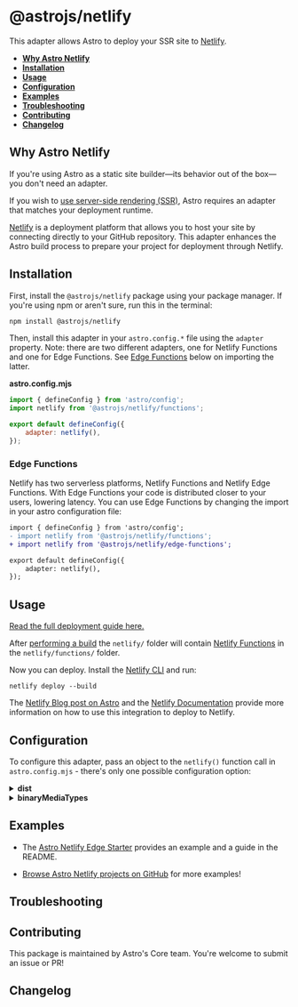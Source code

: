 # @astrojs/netlify

This adapter allows Astro to deploy your SSR site to [Netlify](https://www.netlify.com/).

- <strong>[Why Astro Netlify](#why-astro-netlify)</strong>
- <strong>[Installation](#installation)</strong>
- <strong>[Usage](#usage)</strong>
- <strong>[Configuration](#configuration)</strong>
- <strong>[Examples](#examples)</strong>
- <strong>[Troubleshooting](#troubleshooting)</strong>
- <strong>[Contributing](#contributing)</strong>
- <strong>[Changelog](#changelog)</strong>


## Why Astro Netlify

If you're using Astro as a static site builder—its behavior out of the box—you don't need an adapter.

If you wish to [use server-side rendering (SSR)](https://docs.astro.build/en/guides/server-side-rendering/), Astro requires an adapter that matches your deployment runtime.

[Netlify](https://www.netlify.com/) is a deployment platform that allows you to host your site by connecting directly to your GitHub repository. This adapter enhances the Astro build process to prepare your project for deployment through Netlify.


## Installation

First, install the `@astrojs/netlify` package using your package manager. If you're using npm or aren't sure, run this in the terminal:
```sh
npm install @astrojs/netlify
```

Then, install this adapter in your `astro.config.*` file using the `adapter` property. Note: there are two different adapters, one for Netlify Functions and one for Edge Functions. See [Edge Functions](#edge-functions) below on importing the latter.

__astro.config.mjs__

```js
import { defineConfig } from 'astro/config';
import netlify from '@astrojs/netlify/functions';

export default defineConfig({
	adapter: netlify(),
});
```

### Edge Functions

Netlify has two serverless platforms, Netlify Functions and Netlify Edge Functions. With Edge Functions your code is distributed closer to your users, lowering latency. You can use Edge Functions by changing the import in your astro configuration file:

```diff
import { defineConfig } from 'astro/config';
- import netlify from '@astrojs/netlify/functions';
+ import netlify from '@astrojs/netlify/edge-functions';

export default defineConfig({
	adapter: netlify(),
});
```
## Usage

[Read the full deployment guide here.](https://docs.astro.build/en/guides/deploy/vercel)

After [performing a build](https://docs.astro.build/en/guides/deploy/#building-the-app) the `netlify/` folder will contain [Netlify Functions](https://docs.netlify.com/functions/overview/) in the `netlify/functions/` folder.

Now you can deploy. Install the [Netlify CLI](https://docs.netlify.com/cli/get-started/) and run:

```shell
netlify deploy --build
```

The [Netlify Blog post on Astro](https://www.netlify.com/blog/how-to-deploy-astro/) and the [Netlify Documentation](https://docs.netlify.com/integrations/frameworks/astro/) provide more information on how to use this integration to deploy to Netlify.


## Configuration

To configure this adapter, pass an object to the `netlify()` function call in `astro.config.mjs` - there's only one possible configuration option:

<details>
  <summary><strong>dist</strong></summary>
  
  <br/>

We build to the `dist` directory at the base of your project. To change this, use the `dist` option:

```js
import { defineConfig } from 'astro/config';
import netlify from '@astrojs/netlify/functions';

export default defineConfig({
  adapter: netlify({
    dist: new URL('./dist/', import.meta.url)
  })
});
```

And then point to the dist in your `netlify.toml`:

```toml
[functions]
directory = "dist/functions"
```

</details>

<details>
  <summary>
    <strong>binaryMediaTypes</strong>
  </summary>

> This option is only needed for the Functions adapter and is not needed for Edge Functions.

Netlify Functions requires binary data in the `body` to be base64 encoded. The `@astrojs/netlify/functions` adapter handles this automatically based on the `Content-Type` header.

We check for common mime types for audio, image, and video files. To include specific mime types that should be treated as binary data, include the `binaryMediaTypes` option with a list of binary mime types.

```js
import fs from 'node:fs';

export function get() {
	const buffer = fs.readFileSync('../image.jpg');

  // Return the buffer directly, @astrojs/netlify will base64 encode the body
  return new Response(buffer, {
    status: 200,
		headers: {
			'content-type': 'image/jpeg'
		}
  });
}
```
</details>

## Examples

- The [Astro Netlify Edge Starter](https://github.com/sarahetter/astro-netlify-edge-starter) provides an example and a guide in the README.

- [Browse Astro Netlify projects on GitHub](https://github.com/search?q=%22%40astrojs%2Fnetlify%22+filename%3Apackage.json&type=Code) for more examples!

## Troubleshooting

## Contributing

This package is maintained by Astro's Core team. You're welcome to submit an issue or PR!

## Changelog

[astro-integration]: https://docs.astro.build/en/guides/integrations-guide/

